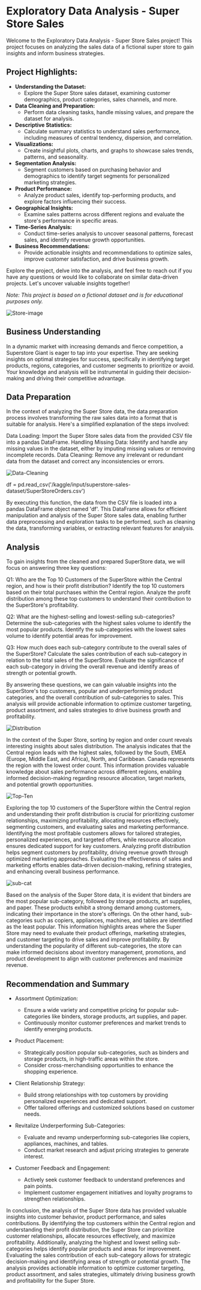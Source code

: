 # Exploratory Data Analysis - Super Store Sales

Welcome to the Exploratory Data Analysis - Super Store Sales project! This project focuses on analyzing the sales data of a fictional super store to gain insights and inform business strategies.

## Project Highlights:
- **Understanding the Dataset:**
  - Explore the Super Store sales dataset, examining customer demographics, product categories, sales channels, and more.
- **Data Cleaning and Preparation:**
  - Perform data cleaning tasks, handle missing values, and prepare the dataset for analysis.
- **Descriptive Statistics:**
  - Calculate summary statistics to understand sales performance, including measures of central tendency, dispersion, and correlation.
- **Visualizations:**
  - Create insightful plots, charts, and graphs to showcase sales trends, patterns, and seasonality.
- **Segmentation Analysis:**
  - Segment customers based on purchasing behavior and demographics to identify target segments for personalized marketing strategies.
- **Product Performance:**
  - Analyze product sales, identify top-performing products, and explore factors influencing their success.
- **Geographical Insights:**
  - Examine sales patterns across different regions and evaluate the store's performance in specific areas.
- **Time-Series Analysis:**
  - Conduct time-series analysis to uncover seasonal patterns, forecast sales, and identify revenue growth opportunities.
- **Business Recommendations:**
  - Provide actionable insights and recommendations to optimize sales, improve customer satisfaction, and drive business growth.

Explore the project, delve into the analysis, and feel free to reach out if you have any questions or would like to collaborate on similar data-driven projects. Let's uncover valuable insights together!

*Note: This project is based on a fictional dataset and is for educational purposes only.*

![Store-image](Imgae/2766478.jpg)

## Business Understanding 

In a dynamic market with increasing demands and fierce competition, a Superstore Giant is eager to tap into your expertise. They are seeking insights on optimal strategies for success, specifically in identifying target products, regions, categories, and customer segments to prioritize or avoid. Your knowledge and analysis will be instrumental in guiding their decision-making and driving their competitive advantage.

## Data Preparation

In the context of analyzing the Super Store data, the data preparation process involves transforming the raw sales data into a format that is suitable for analysis. Here's a simplified explanation of the steps involved:

Data Loading: Import the Super Store sales data from the provided CSV file into a pandas DataFrame.
Handling Missing Data: Identify and handle any missing values in the dataset, either by imputing missing values or removing incomplete records.
Data Cleaning: Remove any irrelevant or redundant data from the dataset and correct any inconsistencies or errors.

![Data-Cleaning](Imgae/123.jpg)

df = pd.read_csv('/kaggle/input/superstore-sales-dataset/SuperStoreOrders.csv')

By executing this function, the data from the CSV file is loaded into a pandas DataFrame object named 'df'. This DataFrame allows for efficient manipulation and analysis of the Super Store sales data, enabling further data preprocessing and exploration tasks to be performed, such as cleaning the data, transforming variables, or extracting relevant features for analysis.

## Analysis

To gain insights from the cleaned and prepared SuperStore data, we will focus on answering three key questions:

Q1: Who are the Top 10 Customers of the SuperStore within the Central region, and how is their profit distribution?
Identify the top 10 customers based on their total purchases within the Central region.
Analyze the profit distribution among these top customers to understand their contribution to the SuperStore's profitability.

Q2: What are the highest-selling and lowest-selling sub-categories?
Determine the sub-categories with the highest sales volume to identify the most popular products.
Identify the sub-categories with the lowest sales volume to identify potential areas for improvement.

Q3: How much does each sub-category contribute to the overall sales of the SuperStore?
Calculate the sales contribution of each sub-category in relation to the total sales of the SuperStore.
Evaluate the significance of each sub-category in driving the overall revenue and identify areas of strength or potential growth.

By answering these questions, we can gain valuable insights into the SuperStore's top customers, popular and underperforming product categories, and the overall contribution of sub-categories to sales. This analysis will provide actionable information to optimize customer targeting, product assortment, and sales strategies to drive business growth and profitability.

![Distribution](Imgae/234.jpg)

In the context of the Super Store, sorting by region and order count reveals interesting insights about sales distribution. The analysis indicates that the Central region leads with the highest sales, followed by the South, EMEA (Europe, Middle East, and Africa), North, and Caribbean. Canada represents the region with the lowest order count. This information provides valuable knowledge about sales performance across different regions, enabling informed decision-making regarding resource allocation, target markets, and potential growth opportunities.

![Top-Ten](Imgae/3123.jpg)

Exploring the top 10 customers of the SuperStore within the Central region and understanding their profit distribution is crucial for prioritizing customer relationships, maximizing profitability, allocating resources effectively, segmenting customers, and evaluating sales and marketing performance. Identifying the most profitable customers allows for tailored strategies, personalized experiences, and targeted offers, while resource allocation ensures dedicated support for key customers. Analyzing profit distribution helps segment customers by profitability, driving revenue growth through optimized marketing approaches. Evaluating the effectiveness of sales and marketing efforts enables data-driven decision-making, refining strategies, and enhancing overall business performance.

![sub-cat](Imgae/123124.jpg)

Based on the analysis of the Super Store data, it is evident that binders are the most popular sub-category, followed by storage products, art supplies, and paper. These products exhibit a strong demand among customers, indicating their importance in the store's offerings. On the other hand, sub-categories such as copiers, appliances, machines, and tables are identified as the least popular. This information highlights areas where the Super Store may need to evaluate their product offerings, marketing strategies, and customer targeting to drive sales and improve profitability. By understanding the popularity of different sub-categories, the store can make informed decisions about inventory management, promotions, and product development to align with customer preferences and maximize revenue.

## Recommendation and Summary

- Assortment Optimization:
  - Ensure a wide variety and competitive pricing for popular sub-categories like binders, storage products, art supplies, and paper.
  - Continuously monitor customer preferences and market trends to identify emerging products.

- Product Placement:
  - Strategically position popular sub-categories, such as binders and storage products, in high-traffic areas within the store.
  - Consider cross-merchandising opportunities to enhance the shopping experience.

- Client Relationship Strategy:
  - Build strong relationships with top customers by providing personalized experiences and dedicated support.
  - Offer tailored offerings and customized solutions based on customer needs.

- Revitalize Underperforming Sub-Categories:
  - Evaluate and revamp underperforming sub-categories like copiers, appliances, machines, and tables.
  - Conduct market research and adjust pricing strategies to generate interest.

- Customer Feedback and Engagement:
  - Actively seek customer feedback to understand preferences and pain points.
  - Implement customer engagement initiatives and loyalty programs to strengthen relationships.

In conclusion, the analysis of the Super Store data has provided valuable insights into customer behavior, product performance, and sales contributions. By identifying the top customers within the Central region and understanding their profit distribution, the Super Store can prioritize customer relationships, allocate resources effectively, and maximize profitability. Additionally, analyzing the highest and lowest selling sub-categories helps identify popular products and areas for improvement. Evaluating the sales contribution of each sub-category allows for strategic decision-making and identifying areas of strength or potential growth. The analysis provides actionable information to optimize customer targeting, product assortment, and sales strategies, ultimately driving business growth and profitability for the Super Store.
